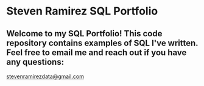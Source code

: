 # Steven Ramirez SQL Portfolio

## Welcome to my SQL Portfolio! This code repository contains examples of SQL I've written. Feel free to email me and reach out if you have any questions:
stevenramirezdata@gmail.com
